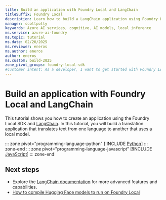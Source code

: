```yaml
---
title: Build an application with Foundry Local and LangChain
titleSuffix: Foundry Local
description: Learn how to build a LangChain application using Foundry Local
manager: scottpolly
keywords: Azure AI services, cognitive, AI models, local inference
ms.service: azure-ai-foundry
ms.topic: tutorial
ms.date: 02/20/2025
ms.reviewer: eneros
ms.author: eneros
author: eneros
ms.custom: build-2025
zone_pivot_groups: foundry-local-sdk
#customer intent: As a developer, I want to get started with Foundry Local so that I can run AI models locally.
---
```


# Build an application with Foundry Local and LangChain

This tutorial shows you how to create an application using the Foundry Local SDK and [LangChain](https://www.langchain.com/langchain). In this tutorial, you will build a translation application that translates text from one language to another that uses a local model.

::: zone pivot="programming-language-python"
[!INCLUDE [Python](../includes/use-langchain/python.md)]
::: zone-end
::: zone pivot="programming-language-javascript"
[!INCLUDE [JavaScript](../includes/use-langchain/javascript.md)]
::: zone-end


## Next steps

- Explore the [LangChain documentation](https://python.langchain.com/docs/introduction) for more advanced features and capabilities.
- [How to compile Hugging Face models to run on Foundry Local](../how-to/how-to-compile-hugging-face-models.md)
